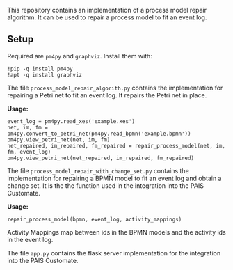 This repository contains an implementation of a process model repair algorithm. It can be used to repair a process model to fit an event log.

## Setup
Required are `pm4py` and `graphviz`. Install them with:
```
!pip -q install pm4py
!apt -q install graphviz
```

The file `process_model_repair_algorith.py` contains the implementation for repairing a Petri net to fit an event log. It repairs the Petri net in place.

**Usage:**
```
event_log = pm4py.read_xes('example.xes')
net, im, fm = pm4py.convert_to_petri_net(pm4py.read_bpmn('example.bpmn'))
pm4py.view_petri_net(net, im, fm)
net_repaired, im_repaired, fm_repaired = repair_process_model(net, im, fm, event_log)
pm4py.view_petri_net(net_repaired, im_repaired, fm_repaired)
```

The file `process_model_repair_with_change_set.py` contains the implementation for repairing a BPMN model to fit an event log and obtain a change set. It is the the function used in the integration into the PAIS Customate.

**Usage:**
```
repair_process_model(bpmn, event_log, activity_mappings)
```
Activity Mappings map between ids in the BPMN models and the activity ids in the event log.

The file `app.py` contains the flask server implementation for the integration into the PAIS Customate.